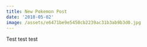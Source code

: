 ```yaml
---
title: New Pokemon Post
date: '2018-05-02'
image: /assets/e6471be9e5450cb2239ac31b3ab9b3d0.jpg
---
```

Test test test
